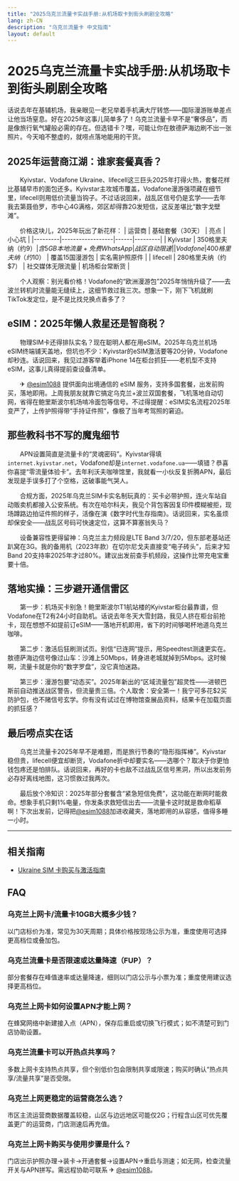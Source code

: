 ```yaml
---
title: "2025乌克兰流量卡实战手册:从机场取卡到街头刷剧全攻略"
lang: zh-CN
description: "乌克兰流量卡 中文指南"
layout: default
---
```

# 2025乌克兰流量卡实战手册:从机场取卡到街头刷剧全攻略

话说去年在基辅机场，我亲眼见一老兄举着手机满大厅转悠——国际漫游账单差点让他当场窒息。好在2025年这事儿简单多了！乌克兰流量卡早不是“奢侈品”，而是像旅行氧气罐般必需的存在。但选错卡？嘿，可能让你在敖德萨海边刷不出一张照片。今天咱不整虚的，就唠点落地能用的干货。

## 2025年运营商江湖：谁家套餐真香？

　　Kyivstar、Vodafone Ukraine、lifecell这三巨头2025年打得火热，套餐花样比基辅早市的面包还多。Kyivstar主攻城市覆盖，Vodafone漫游强项藏在细节里，lifecell则用低价流量当钩子。不过话说回来，战乱区信号仍是玄学——去年我去第聂伯罗，市中心4G满格，郊区却得靠2G发短信，这反差堪比“数字戈壁滩”。

　　价格这块儿，2025年玩出了新花样：
| 运营商 | 基础套餐（30天） | 亮点 | 小心坑 |
|---------|------------------|------|---------|
| Kyivstar | 350格里夫纳（约$9） | 含5GB本地流量+免费WhatsApp | 战区自动限速 |
| Vodafone | 400格里夫纳（约$10） | 覆盖15国漫游包 | 实名需护照原件 |
| lifecell | 280格里夫纳（约$7） | 社交媒体无限流量 | 机场柜台常断货 |

　　个人观察：别光看价格！Vodafone的“欧洲漫游包”2025年悄悄升级了——去波兰转机时流量能无缝续上，这细节救过我三次。想象一下，刚下飞机就刷TikTok发定位，是不是比找兑换点香多了？

## eSIM：2025年懒人救星还是智商税？

　　物理SIM卡还得排队实名？现在聪明人都在用eSIM。2025年乌克兰机场eSIM终端铺天盖地，但坑也不少：Kyivstar的eSIM激活要等20分钟，Vodafone却秒连。话说回来，我见过游客举着iPhone 14在柜台抓狂——老机型不支持eSIM，这事儿真得提前查设备清单。

　　✈ [@esim1088](https://t.me/s/esim1088) 提供面向出境通信的 eSIM 服务，支持多国套餐，出发前购买，落地即用。上周我朋友就靠它搞定乌克兰+波兰双国套餐，飞机落地自动切网，省得在鲍里斯波尔机场啃冷面包等信号。不过得提醒：eSIM实名流程2025年变严了，上传护照得带“手持证件照”，像极了当年考驾照的窘迫。

## 那些教科书不写的魔鬼细节

　　APN设置简直是流量卡的“灵魂密码”。Kyivstar得填`internet.kyivstar.net`，Vodafone却是`internet.vodafone.ua`——填错？恭喜你喜提“零流量体验卡”。去年利沃夫咖啡馆里，我就看一小伙反复折腾APN，最后发现是手误多打了个空格，这破事能气哭人。

　　合规方面，2025年乌克兰SIM卡实名制玩真的：买卡必带护照，连火车站自动贩卖机都接入公安系统。有次在哈尔科夫，我见个背包客因复印件模糊被拒，现场蹲路边拍证件照的样子，活像在演《数字时代生存指南》。话说回来，实名虽烦却保安全——战乱区号码可快速定位，这算不算塞翁失马？

　　设备兼容性更得留神：乌克兰主力频段是LTE Band 3/7/20，但东部老基站还趴窝在3G。我的备用机（2023年款）在切尔尼戈夫直接变“电子砖头”，后来才知Band 20支持率2025年才过80%。建议出发前查手机频段，这操作比带充电宝重要十倍。

## 落地实操：三步避开通信雷区

　　第一步：机场买卡别急！鲍里斯波尔T1航站楼的Kyivstar柜台最靠谱，但Vodafone在T2有24小时自助机。话说去年冬天大雪封路，我见人挤在柜台前抢卡，现在想想不如提前订eSIM——落地开机即用，省下的时间够喝杯地道乌克兰咖啡。

　　第二步：激活后狂刷测试页。别信“已连网”提示，用Speedtest测速更实在。敖德萨海边信号像过山车：沙滩上50Mbps，转身进老城就掉到5Mbps。这时候啊，流量卡就是你的“数字罗盘”，没它真怕迷路。

　　第三步：漫游包要“动态买”。2025年新出的“区域流量包”超灵性——进顿巴斯前自动推送战区警告，但流量贵三倍。个人取舍：安全第一！我宁可多花$2买防护包，也不赌信号玄学。你有没有试过在博物馆查展品资料，结果卡在加载页面的抓狂感？

## 最后唠点实在话

　　乌克兰流量卡2025年早不是难题，而是旅行节奏的“隐形指挥棒”。Kyivstar稳但贵，lifecell便宜却断货，Vodafone折中却要实名——选哪个？取决于你更怕钱包疼还是怕排队。话说回来，再好的卡也敌不过战乱区信号黑洞，所以出发前务必存好离线地图，这习惯救过我两次。

　　最后放个冷知识：2025年部分套餐含“紧急短信免费”，这功能在断网时能救命。想象手机只剩1%电量，你发条求救短信出去——流量卡这时就是救命稻草啊！下次出发前，记得把[@esim1088](https://t.me/s/esim1088)加进收藏夹，落地即用的从容感，值得多睡一小时。

<!-- crosslink -->
---

## 相关指南

- [Ukraine SIM 卡购买与激活指南](https://faciylike.github.io/ukraine-sim-guides)

<!-- BEGIN_UKRAINE_FAQ -->
## FAQ

### 乌克兰上网卡/流量卡10GB大概多少钱？
以门店标价为准，常见为30天周期；具体价格按现场公示为准，重度使用可选择更高档位或叠加包。

### 乌克兰流量卡是否限速或达量降速（FUP）？
部分套餐存在峰值速率或达量降速，细则以门店公示与小票为准；重度使用建议选择更高档位。

### 乌克兰上网卡如何设置APN才能上网？
在蜂窝网络中新建接入点（APN），保存后重启或切换飞行模式；如不清楚可到门店协助设置。

### 乌克兰流量卡可以开热点共享吗？
多数上网卡支持热点共享，但个别低价包会限制共享或限速；购买时确认“热点共享/流量共享”是否受限。

### 乌克兰上网更稳定的运营商怎么选？
市区主流运营商数据覆盖较稳，山区与边远地区可能仅2G；行程含山区可优先覆盖更广的运营商，门店测速后再充值。

### 乌克兰上网卡购买与使用步骤是什么？
门店出示护照办理→装卡→开通套餐→设置APN→重启与测速；如无网，检查流量开关与APN拼写。需远程协助可联系 ✈ [@esim1088](https://t.me/s/esim1088)。

<script type="application/ld+json">
{"@context": "https://schema.org", "@type": "FAQPage", "mainEntity": [{"@type": "Question", "name": "乌克兰上网卡/流量卡10GB大概多少钱？", "acceptedAnswer": {"@type": "Answer", "text": "以门店标价为准，常见为30天周期；具体价格按现场公示为准，重度使用可选择更高档位或叠加包。"}}, {"@type": "Question", "name": "乌克兰流量卡是否限速或达量降速（FUP）？", "acceptedAnswer": {"@type": "Answer", "text": "部分套餐存在峰值速率或达量降速，细则以门店公示与小票为准；重度使用建议选择更高档位。"}}, {"@type": "Question", "name": "乌克兰上网卡如何设置APN才能上网？", "acceptedAnswer": {"@type": "Answer", "text": "在蜂窝网络中新建接入点（APN），保存后重启或切换飞行模式；如不清楚可到门店协助设置。"}}, {"@type": "Question", "name": "乌克兰流量卡可以开热点共享吗？", "acceptedAnswer": {"@type": "Answer", "text": "多数上网卡支持热点共享，但个别低价包会限制共享或限速；购买时确认“热点共享/流量共享”是否受限。"}}, {"@type": "Question", "name": "乌克兰上网更稳定的运营商怎么选？", "acceptedAnswer": {"@type": "Answer", "text": "市区主流运营商数据覆盖较稳，山区与边远地区可能仅2G；行程含山区可优先覆盖更广的运营商，门店测速后再充值。"}}, {"@type": "Question", "name": "乌克兰上网卡购买与使用步骤是什么？", "acceptedAnswer": {"@type": "Answer", "text": "门店出示护照办理→装卡→开通套餐→设置APN→重启与测速；如无网，检查流量开关与APN拼写。需远程协助可联系 ✈ @esim1088。"}}]}
</script>
<!-- END_UKRAINE_FAQ -->

